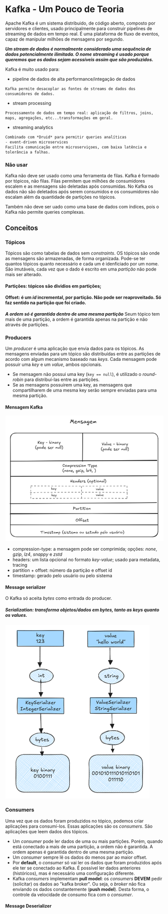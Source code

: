 # Kafka - Um Pouco de Teoria

Apache Kafka é um sistema distribuido, de código aberto, composto por servidores e clientes, usado principalmente para construir pipelines de streaming de dados em tempo real. É uma plataforma de fluxo de eventos, capaz de manipular milhões de mensagens por segundo.

***Um stream de dados é normalmente considerado uma sequência de dados potencialmente ilimitada. O nome streaming é usado porque queremos que os dados sejam acessíveis assim que são produzidos.***

Kafka é muito usado para:
- pipeline de dados de alta performance/integação de dados
```text
Kafka permite desacoplar as fontes de streams de dados dos consumidores de dados. 
```
- stream processing
```text
Processamento de dados em tempo real: aplicação de filtros, joins, maps, agregações, etc...transformações em geral.
```
- streaming analytics
```text
Combinado com *Druid* para permitir queries analíticas
- event-driven microservices
Facilita comunicação entre microserviçoes, com baixa latência e tolerância a falhas. 
```

### Não usar

Kafka não deve ser usado como uma ferramenta de filas. Kafka é formado por tópicos, não filas. Filas permitem que milhões de consumidores escalem e as mensagens são deletadas após consumidas. No Kafka os dados não são deletados após serem consumidos e os consumidores não escalam além da quantidade de partições no tópicos. 

Também não deve ser uado como uma base de dados com índices, pois o Kafka não permite queries complexas.

## Conceitos

### Tópicos

Tópicos são como tabelas de dados sem *constraints*. OS tópicos são onde as mensagens são armazenadas, de forma organizada. Pode-se ter quantos tópicos quanto necessário e cada um é idenficiado por um nome. São imutáveis, cada vez que o dado é escrito em uma *partição* não pode mais ser alterado.

#### Partições: tópicos são dividios em partições;
#### Offset: é um *id* incremental, por partição. Não pode ser reaproveitado. Só faz sentido na partição que foi criado.

***A ordem só é garantida dentro de uma mesma partição***
Seum tópico tem mais de uma partição, a ordem é garantida apenas na partição e não através de partições.

### Producers

Um *producer* é uma aplicação que envia dados para os tópicos. 
As mensagens enviadas para um tópico são distribuídas entre as partições de acordo com algum mecanismo baseado nas *keys*. 
Cada mensagem pode possuir uma *key* e um *value*, ambos opcionais.
- Se mensagem não possui uma key (```key == null```), é utilizado o *round-robin* para distribuí-las entre as partições.
- Se as mensagens possuirem uma key, as mensagens que compartilharem de uma mesma key serão sempre enviadas para uma mesma partição. 

#### Mensagem Kafka

![Mensagem Kafka](/img/kafka-message.png)

- compression-type: a mensagem pode ser comprimida; opções: *none*, *gzip*, *lz4*, *snappy* e *zstd*
- headers: um lista opcional no formato *key-value*; usado para metadata, tracing
- partition + offset: número da partição e offset id
- timestamp: gerado pelo usuário ou pelo sistema

#### Message serializer

O Kafka só aceita *bytes* como entrada do producer.
##### Serialization: transforma objetos/dados em bytes, tanto as keys quanto os values.

![Message serializer](/img/kafka-message-serializer.png)

### Consumers

Uma vez que os dados foram produzidos no tópico, podemos criar aplicações para consumí-los.  Essas aplicações são os *consumers*.  São aplicações que leem dados dos tópicos.
- Um *consumer* pode ler dados de uma ou mais partições. Porém, quando está conectado a mais de uma partição, a ordem não é garantida. A ordem apenas é garantida dentro de uma mesma partição. 
- Um *consumer* sempre lê os dados do menos par ao maior offset.
- Por **default**,  o *consumer* só vai ler os dados que foram produzidos após ele ter se conectado ao Kafka. É possível ler dados anteriores (históricos), mas é necessário uma configuração diferente.
- Kafka *consumers* implementam **pull model**:  os *consumers* **DEVEM** pedir (solicitar) os dados ao "kafka broker". Ou seja, o *broker* não fica enviando os dados constantemente (**push model**). Desta forma, o controle da velocidade de consumo fica com o *consumer*.

#### Message Deserializer







